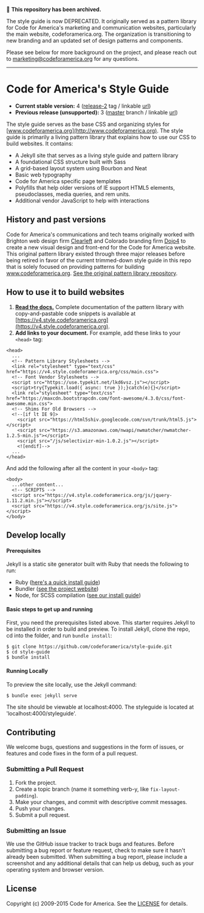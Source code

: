 :no_entry_sign: **This repository has been archived.**

The style guide is now DEPRECATED. It originally served as a pattern library for Code for America's marketing and communication websites, particularly the main website, codeforamerica.org. The organization is transitioning to new branding and an updated set of design patterns and components. 

Please see below for more background on the project, and please reach out to marketing@codeforamerica.org for any questions.

*****

# Code for America's Style Guide

* **Current stable version:** 4 ([release-2](https://github.com/codeforamerica/style-guide/tree/master) tag / linkable [url](https://v4.style.codeforamerica.org/))
* **Previous release (unsupported):** 3 ([master](https://github.com/codeforamerica/pattern-library/tree/master) branch / linkable [url](https://style.codeforamerica.org/3/))

The style guide serves as the base CSS and organizing styles for [www.codeforamerica.org](http://www.codeforamerica.org). The style guide is primarily a living pattern library that explains how to use our CSS to build websites. It contains:

- A Jekyll site that serves as a living style guide and pattern library
- A foundational CSS structure built with Sass
- A grid-based layout system using Bourbon and Neat
- Basic web typography
- Code for America specific page templates
- Polyfills that help older versions of IE support HTML5 elements, pseudoclasses, media queries, and rem units.
- Additional vendor JavaScript to help with interactions

## History and past versions

Code for America's communications and tech teams originally worked with Brighton web design firm [Clearleft](http://clearleft.com/) and Colorado branding firm [Dojo4](http://dojo4.com/) to create a new visual design and front-end for the Code for America website. This original pattern library existed through three major releases before being retired in favor of the current trimmed-down style guide in this repo that is solely focused on providing patterns for building www.codeforamerica.org. [See the original pattern library repository](https://github.com/codeforamerica/pattern-library).

## How to use it to build websites

1. **[Read the docs.](https://v4.style.codeforamerica.org)** Complete documentation of the pattern library with copy-and-pastable code snippets is available at [https://v4.style.codeforamerica.org](https://v4.style.codeforamerica.org).
2. **Add links to your document.** For example, add these links to your `<head>` tag:

```
<head>
  ...
  <!-- Pattern Library Stylesheets -->
  <link rel="stylesheet" type="text/css" href="https://v4.style.codeforamerica.org/css/main.css">
  <!-- Font Vendor Stylesheets -->
  <script src="https://use.typekit.net/lkd6vsz.js"></script>
  <script>try{Typekit.load({ async: true });}catch(e){}</script>
  <link rel="stylesheet" type="text/css" href="https://maxcdn.bootstrapcdn.com/font-awesome/4.3.0/css/font-awesome.min.css">
  <!-- Shims For Old Browsers -->
  <!--[if lt IE 9]>
    <script src="https://html5shiv.googlecode.com/svn/trunk/html5.js"></script>
    <script src="https://s3.amazonaws.com/nwapi/nwmatcher/nwmatcher-1.2.5-min.js"></script>
    <script src="/js/selectivizr-min-1.0.2.js"></script>
    <![endif]-->
  ...
</head>
```

And add the following after all the content in your `<body>` tag:

```
<body>
  ...other content...
  <!-- SCRIPTS -->
  <script src="https://v4.style.codeforamerica.org/js/jquery-1.11.2.min.js"></script>
  <script src="https://v4.style.codeforamerica.org/js/site.js"></script>
</body>
```

## Develop locally

#### Prerequisites

Jekyll is a static site generator built with Ruby that needs the following to run:

* Ruby ([here's a quick install guide](https://github.com/codeforamerica/style-guide.git))
* Bundler ([see the project website](http://bundler.io/))
* Node, for SCSS compilation ([see our install guide](https://github.com/codeforamerica/howto/blob/master/Node.js.md))

#### Basic steps to get up and running

First, you need the prerequisites listed above. This starter requires Jekyll to be installed in order to build and preview. To install Jekyll, clone the repo, cd into the folder, and run `bundle install`:

```
$ git clone https://github.com/codeforamerica/style-guide.git
$ cd style-guide
$ bundle install
```

#### Running Locally

To preview the site locally, use the Jekyll command:

```
$ bundle exec jekyll serve
```

The site should be viewable at localhost:4000. The styleguide is located at 'localhost:4000/styleguide'.

## Contributing

We welcome bugs, questions and suggestions in the form of issues, or features and code fixes in the form of a pull request.

### Submitting a Pull Request

1. Fork the project.
2. Create a topic branch (name it something verb-y, like `fix-layout-padding`).
3. Make your changes, and commit with descriptive commit messages.
4. Push your changes.
5. Submit a pull request.

### <a name="issues"></a>Submitting an Issue

We use the GitHub issue tracker to track bugs and features. Before submitting a bug report or feature request, check to make sure it hasn't already been submitted. When submitting a bug report, please include a screenshot and any additional details that can help us debug, such as your operating system and browser version.

## License

Copyright (c) 2009-2015 Code for America. See the [LICENSE](https://github.com/codeforamerica/pattern-library/blob/master/LICENSE) for details.
